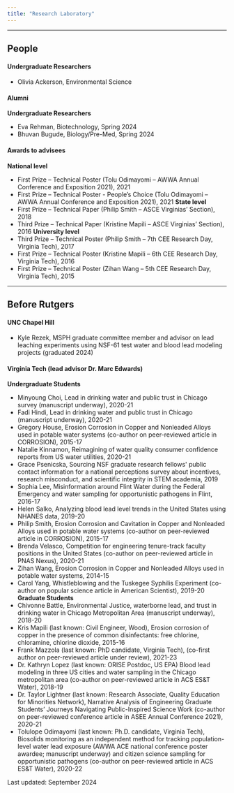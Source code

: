 ```yaml
---
title: "Research Laboratory"
---
```


------

## People

#### Undergraduate Researchers
- Olivia Ackerson, Environmental Science

#### Alumni
**Undergraduate Researchers**
- Eva Rehman, Biotechnology, Spring 2024
- Bhuvan Bugude, Biology/Pre-Med, Spring 2024

#### Awards to advisees
**National level**
- First Prize – Technical Poster (Tolu Odimayomi – AWWA Annual Conference and Exposition 2021), 2021
- First Prize – Technical Poster - People’s Choice (Tolu Odimayomi – AWWA Annual Conference and Exposition 2021), 2021
**State level**
- First Prize – Technical Paper (Philip Smith – ASCE Virginias’ Section), 2018
- Third Prize – Technical Paper (Kristine Mapili – ASCE Virginias’ Section), 2016
**University level**
- Third Prize – Technical Poster (Philip Smith – 7th CEE Research Day, Virginia Tech), 2017
- First Prize – Technical Poster (Kristine Mapili – 6th CEE Research Day, Virginia Tech), 2016
- First Prize – Technical Poster (Zihan Wang – 5th CEE Research Day, Virginia Tech), 2015

-----

## Before Rutgers

#### UNC Chapel Hill
- Kyle Rezek, MSPH graduate committee member and advisor on lead leaching experiments using NSF-61 test water and blood lead modeling projects (graduated 2024)

#### Virginia Tech (lead advisor Dr. Marc Edwards)
**Undergraduate Students**
- Minyoung Choi, Lead in drinking water and public trust in Chicago survey (manuscript underway), 2020-21
- Fadi Hindi, Lead in drinking water and public trust in Chicago (manuscript underway), 2020-21
- Gregory House, Erosion Corrosion in Copper and Nonleaded Alloys used in potable water systems (co-author on peer-reviewed article in CORROSION), 2015-17
- Natalie Kinnamon, Reimagining of water quality consumer confidence reports from US water utilities, 2020-21
- Grace Psenicska,	Sourcing NSF graduate research fellows' public contact information for a national perceptions survey about incentives, research misconduct, and scientific integrity in STEM academia, 2019
- Sophia Lee, Misinformation around Flint Water during the Federal Emergency and water sampling for opportunistic pathogens in Flint, 2016-17
- Helen Salko,	Analyzing blood lead level trends in the United States using NHANES data, 2019-20
- Philip Smith, Erosion Corrosion and Cavitation in Copper and Nonleaded Alloys used in potable water systems (co-author on peer-reviewed article in CORROSION), 2015-17
- Brenda Velasco, Competition for engineering tenure-track faculty positions in the United States (co-author on peer-reviewed article in PNAS Nexus), 2020-21
- Zihan Wang, Erosion Corrosion in Copper and Nonleaded Alloys used in potable water systems, 2014-15
- Carol Yang,	Whistleblowing and the Tuskegee Syphilis Experiment (co-author on popular science article in American Scientist), 2019-20
**Graduate Students**
- Chivonne Battle, Environmental Justice, waterborne lead, and trust in drinking water in Chicago Metropolitan Area (manuscript underway), 2018-20
- Kris Mapili (last known:	Civil Engineer, Wood),	Erosion corrosion of copper in the presence of common disinfectants: free chlorine, chloramine, chlorine dioxide, 2015-16
- Frank Mazzola (last known: PhD candidate, Virginia Tech), (co-first author on peer-reviewed article under review), 2021-23
- Dr. Kathryn Lopez (last known: ORISE Postdoc, US EPA) Blood lead modeling in three US cities and water sampling in the Chicago metropolitan area (co-author on peer-reviewed article in ACS ES&T Water), 2018-19
- Dr. Taylor Lightner (last known: Research Associate, Quality Education for Minorities Network), Narrative Analysis of Engineering Graduate Students’ Journeys Navigating Public-Inspired Science Work (co-author on peer-reviewed conference article in ASEE Annual Conference 2021), 2020-21
- Tolulope Odimayomi (last known: Ph.D. candidate, Virginia Tech),	Biosolids monitoring as an independent method for tracking population-level water lead exposure (AWWA ACE national conference poster awardee; manuscript underway) and citizen science sampling for opportunistic pathogens (co-author on peer-reviewed article in ACS ES&T Water), 2020-22

Last updated: September 2024
